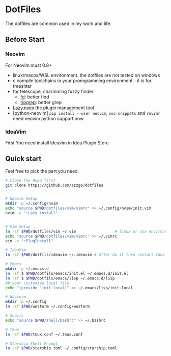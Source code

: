 # DotFiles

The dotfiles are common used in my work and life.


## Before Start

### Neovim

For Neovim must 0.8+

- linux/macos/WSL environment. the dotfiles are not tested on windows
- c compile toolchains in your promgramming environment - it is for treesitter
- for telescope, charmming fuzzy finder
  - [fd](https://github.com/sharkdp/fd): better find
  - [ripgrep](https://github.com/BurntSushi/ripgrep): better grep
- [Lazy.nvim](https://github.com/folke/lazy.nvim) the plugin management tool
- [python-neovim] `pip install --user neovim`, `coc-snippets` and `rnvimr` need neovim python support now

### IdeaVim

First You need install Ideavim in Idea Plugin Store

## Quick start

Feel free to pick the part you need.

```sh
# Clone the Repo first
git clone https://github.com/azzgo/dotfiles


# Neovim Setup
mkdir -p ~/.config/nvim
echo "source $PWD/dotfiles/vim/vimrc" >> ~/.config/nvim/init.vim
nvim -c ":Lazy install"


# Vim Setup 
ln -sf $PWD/dotfiles/vim ~/.vim                 # linux or osx environment required
echo "source $PWD/dotfiles/vim/vimrc" >> ~/.vimrc
vim -c ":PlugInstall"

# IdeaVim 
ln -sf $PWD/dotfils/ideavim ~/.ideavim # After do it then restart Idea

# Emacs
mkdir -p ~/.emacs.d
ln -sf $ $PWD/dotfils/emacs/init.el ~/.emacs.d/init.el
ln -sf $ $PWD/dotfils/emacs/lisp ~/.emacs.d/lisp
## your customize local file
echo "(provide 'init-local)" >> ~/.emacs/lisp/init-local

# Wezterm
mkdir -p ~/.config
ln -sf $PWD/wezterm ~/.config/wezterm

# Shells
echo "source $PWD/shell/bashrc" >> ~/.bashrc

# Tmux
ln -sf $PWD/tmux.conf ~/.tmux.conf

# Starship Shell Prompt
ln -sf $PWD/starship.toml ~/.config/starship.toml
```
